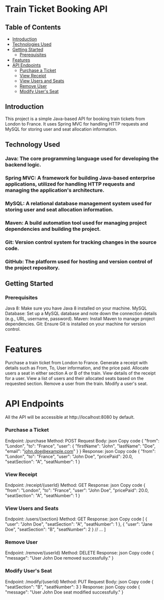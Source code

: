 # Train Ticket Booking API

## Table of Contents
- [Introduction](#introduction)
- [Technologies Used](#technologies-used)
- [Getting Started](#getting-started)
  - [Prerequisites](#prerequisites)
- [Features](#features)
- [API Endpoints](#api-endpoint)
   - [Purchase a Ticket](#purchase-a-ticket)
   - [View Receipt](#view-receipt)
   - [View Users and Seats](#view-users-and-seats)
   - [Remove User](#remove-user)
   - [Modify User's Seat](#modify-user's-seat)

## Introduction
This project is a simple Java-based API for booking train tickets from London to France. It uses Spring MVC for handling HTTP requests and MySQL for storing user and seat allocation information.

## Technology Used
### Java: The core programming language used for developing the backend logic.
### Spring MVC: A framework for building Java-based enterprise applications, utilized for handling HTTP requests and managing the application's architecture.
### MySQL: A relational database management system used for storing user and seat allocation information.
### Maven: A build automation tool used for managing project dependencies and building the project.
### Git: Version control system for tracking changes in the source code.
### GitHub: The platform used for hosting and version control of the project repository.

## Getting Started
### Prerequisites
Java 8: Make sure you have Java 8 installed on your machine.
MySQL Database: Set up a MySQL database and note down the connection details (e.g., URL, username, password).
Maven: Install Maven to manage project dependencies.
Git: Ensure Git is installed on your machine for version control.

# Features
Purchase a train ticket from London to France.
Generate a receipt with details such as From, To, User information, and the price paid.
Allocate users a seat in either section A or B of the train.
View details of the receipt for a user.
View a list of users and their allocated seats based on the requested section.
Remove a user from the train.
Modify a user's seat.

# API Endpoints
All the API will be accessible at http://localhost:8080 by default.
### Purchase a Ticket
Endpoint: /purchase
Method: POST
Request Body:
json
Copy code
{
  "from": "London",
  "to": "France",
  "user": {
    "firstName": "John",
    "lastName": "Doe",
    "email": "john.doe@example.com"
  }
}
Response:
json
Copy code
{
  "from": "London",
  "to": "France",
  "user": "John Doe",
  "pricePaid": 20.0,
  "seatSection": "A",
  "seatNumber": 1
}
### View Receipt
Endpoint: /receipt/{userId}
Method: GET
Response:
json
Copy code
{
  "from": "London",
  "to": "France",
  "user": "John Doe",
  "pricePaid": 20.0,
  "seatSection": "A",
  "seatNumber": 1
}
### View Users and Seats
Endpoint: /users/{section}
Method: GET
Response:
json
Copy code
[
  {
    "user": "John Doe",
    "seatSection": "A",
    "seatNumber": 1
  },
  {
    "user": "Jane Doe",
    "seatSection": "B",
    "seatNumber": 2
  }
  // ...
]
### Remove User
Endpoint: /remove/{userId}
Method: DELETE
Response:
json
Copy code
{
  "message": "User John Doe removed successfully."
}
### Modify User's Seat
Endpoint: /modify/{userId}
Method: PUT
Request Body:
json
Copy code
{
  "seatSection": "B",
  "seatNumber": 3
}
Response:
json
Copy code
{
  "message": "User John Doe seat modified successfully."
}


